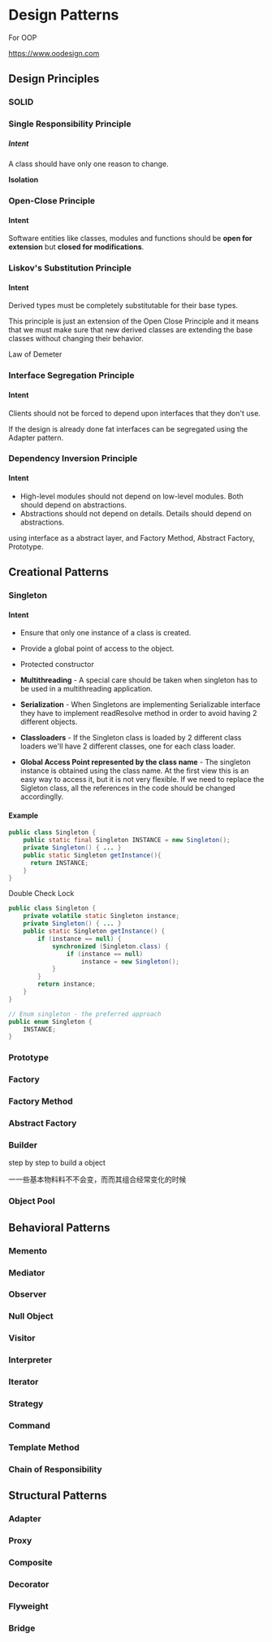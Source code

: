 # Design Patterns

For OOP

https://www.oodesign.com



## Design Principles

### SOLID



### Single Responsibility Principle

##### Intent

A class should have only one reason to change.



**Isolation**



### Open-Close Principle

#### Intent

Software entities like classes, modules and functions should be **open for extension** but **closed for modifications**.





### Liskov's Substitution Principle

#### Intent

Derived types must be completely substitutable for their base types.



This principle is just an extension of the Open Close Principle and it means that we must make sure that new derived classes are extending the base classes without changing their behavior.



Law of Demeter





### Interface Segregation Principle

#### Intent

Clients should not be forced to depend upon interfaces that they don't use.



If the design is already done fat interfaces can be segregated using the Adapter pattern.



### Dependency Inversion Principle

#### Intent

- High-level modules should not depend on low-level modules. Both should depend on abstractions.
- Abstractions should not depend on details. Details should depend on abstractions.

using interface as a abstract layer, and Factory Method, Abstract Factory, Prototype.



## Creational Patterns



### Singleton

#### Intent

- Ensure that only one instance of a class is created.
- Provide a global point of access to the object.



- Protected constructor

- **Multithreading** - A special care should be taken when singleton has to be used in a multithreading application.
- **Serialization** - When Singletons are implementing Serializable interface they have to implement readResolve method in order to avoid having 2 different objects.
- **Classloaders** - If the Singleton class is loaded by 2 different class loaders we'll have 2 different classes, one for each class loader.
- **Global Access Point represented by the class name** - The singleton instance is obtained using the class name. At the first view this is an easy way to access it, but it is not very flexible. If we need to replace the Sigleton class, all the references in the code should be changed accordinglly.


#### Example



```java
public class Singleton {
    public static final Singleton INSTANCE = new Singleton();
    private Singleton() { ... }
    public static Singleton getInstance(){
      return INSTANCE;
    }
}
```



Double Check Lock

```java
public class Singleton {
    private volatile static Singleton instance;
    private Singleton() { ... }
    public static Singleton getInstance() {
        if (instance == null) {
            synchronized (Singleton.class) {
                if (instance == null)
                    instance = new Singleton();
            }
        }
        return instance;
    }
}
```



```java
// Enum singleton - the preferred approach
public enum Singleton { 
    INSTANCE;
}
```





### Prototype



### Factory



### Factory Method



### Abstract Factory



### Builder

step by step to build a object

⼀一些基本物料料不不会变，⽽而其组合经常变化的时候



### Object Pool




## Behavioral Patterns



### Memento



### Mediator



### Observer



### Null Object



### Visitor



### Interpreter



### Iterator



### Strategy



### Command



### Template Method





### Chain of Responsibility



## Structural Patterns


### Adapter 



### Proxy



### Composite



### Decorator



### Flyweight



### Bridge





